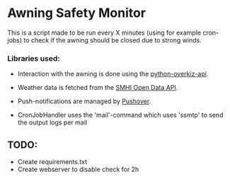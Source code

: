 # Awning Safety Monitor
This is a script made to be run every X minutes (using for example cron-jobs) to check if the awning should be closed due to strong winds.

### Libraries used:
- Interaction with the awning is done using the [python-overkiz-api](https://github.com/iMicknl/python-overkiz-api).

- Weather data is fetched from the [SMHI Open Data API](https://opendata.smhi.se/apidocs/metfcst/index.html).
- Push-notifications are managed by [Pushover](https://pushover.net/).
- CronJobHandler uses the 'mail'-command which uses 'ssmtp' to send the output logs per mail

## TODO: 
- Create requirements.txt
- Create webserver to disable check for 2h